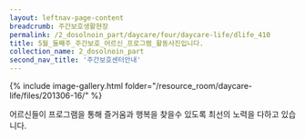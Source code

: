 ```yaml
--- 
layout: leftnav-page-content 
breadcrumb: 주간보호생활현장 
permalink: /2_dosolnoin_part/daycare/four/daycare-life/dlife_410
title: 5월_둘째주_주간보호_어르신_프로그램_활동사진입니다.
collection_name: 2_dosolnoin_part
second_nav_title: '주간보호센터안내' 
---
```

{% include image-gallery.html folder="/resource_room/daycare-life/files/201306-16/" %}








어르신들이 프로그램을 통해 즐거움과 행복을 찾을수 있도록
최선의 노력을 다하고 있습니다.